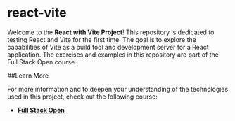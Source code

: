 # react-vite

Welcome to the **React with Vite Project**! This repository is dedicated to testing React and Vite for the first time. The goal is to explore the capabilities of Vite as a build tool and development server for a React application. The exercises and examples in this repository are part of the Full Stack Open course.

##Learn More

For more information and to deepen your understanding of the technologies used in this project, check out the following course:

- **[Full Stack Open](https://fullstackopen.com/en)**

